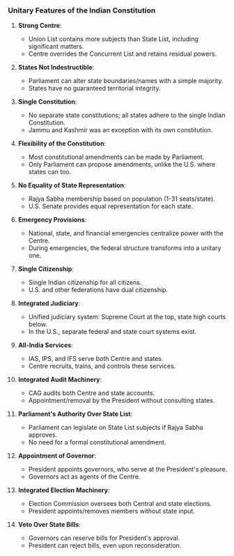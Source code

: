 ### Unitary Features of the Indian Constitution

1. **Strong Centre**:
    
    - Union List contains more subjects than State List, including significant matters.
    - Centre overrides the Concurrent List and retains residual powers.
2. **States Not Indestructible**:
    
    - Parliament can alter state boundaries/names with a simple majority.
    - States have no guaranteed territorial integrity.
3. **Single Constitution**:
    
    - No separate state constitutions; all states adhere to the single Indian Constitution.
    - Jammu and Kashmir was an exception with its own constitution.
4. **Flexibility of the Constitution**:
    
    - Most constitutional amendments can be made by Parliament.
    - Only Parliament can propose amendments, unlike the U.S. where states can too.
5. **No Equality of State Representation**:
    
    - Rajya Sabha membership based on population (1-31 seats/state).
    - U.S. Senate provides equal representation for each state.
6. **Emergency Provisions**:
    
    - National, state, and financial emergencies centralize power with the Centre.
    - During emergencies, the federal structure transforms into a unitary one.
7. **Single Citizenship**:
    
    - Single Indian citizenship for all citizens.
    - U.S. and other federations have dual citizenship.
8. **Integrated Judiciary**:
    
    - Unified judiciary system: Supreme Court at the top, state high courts below.
    - In the U.S., separate federal and state court systems exist.
9. **All-India Services**:
    
    - IAS, IPS, and IFS serve both Centre and states.
    - Centre recruits, trains, and controls these services.
10. **Integrated Audit Machinery**:
    
    - CAG audits both Centre and state accounts.
    - Appointment/removal by the President without consulting states.
11. **Parliament's Authority Over State List**:
    
    - Parliament can legislate on State List subjects if Rajya Sabha approves.
    - No need for a formal constitutional amendment.
12. **Appointment of Governor**:
    
    - President appoints governors, who serve at the President's pleasure.
    - Governors act as agents of the Centre.
13. **Integrated Election Machinery**:
    
    - Election Commission oversees both Central and state elections.
    - President appoints/removes members without state input.
14. **Veto Over State Bills**:
    
    - Governors can reserve bills for President's approval.
    - President can reject bills, even upon reconsideration.